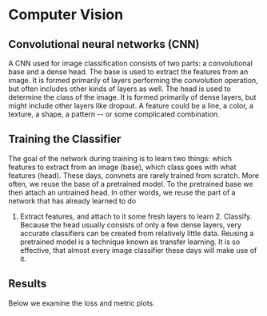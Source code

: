 # Computer Vision
## Convolutional neural networks (CNN)
A CNN used for image classification consists of two parts: a convolutional base and a dense head.
The base is used to extract the features from an image. 
It is formed primarily of layers performing the convolution operation, but often includes other kinds of layers as well.
The head is used to determine the class of the image. 
It is formed primarily of dense layers, but might include other layers like dropout.
A feature could be a line, a color, a texture, a shape, a pattern -- or some complicated combination.
## Training the Classifier
The goal of the network during training is to learn two things:
which features to extract from an image (base),
which class goes with what features (head).
These days, convnets are rarely trained from scratch. 
More often, we reuse the base of a pretrained model. 
To the pretrained base we then attach an untrained head. 
In other words, we reuse the part of a network that has already learned to do 
1. Extract features, and attach to it some fresh layers to learn 2. Classify.
Because the head usually consists of only a few dense layers, very accurate classifiers can be created from relatively little data.
Reusing a pretrained model is a technique known as transfer learning. 
It is so effective, that almost every image classifier these days will make use of it.
## Results
Below we examine the loss and metric plots.


